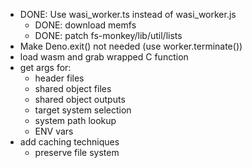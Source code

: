 - DONE: Use wasi_worker.ts instead of wasi_worker.js
    - DONE: download memfs
    - DONE: patch fs-monkey/lib/util/lists 
- Make Deno.exit() not needed (use worker.terminate())
- load wasm and grab wrapped C function
- get args for:
    - header files
    - shared object files
    - shared object outputs
    - target system selection
    - system path lookup
    - ENV vars
- add caching techniques
    - preserve file system